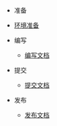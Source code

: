 - 准备
  
- [环境准备](/readywork.md)
  
- 编写
  - [编写文档](/writedoc.md)

- 提交
  - [提交文档](/submitdoc.md)

- 发布
  - [发布文档](/releasedoc.md)
